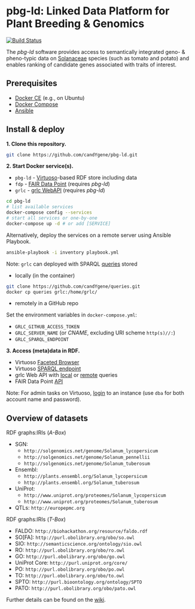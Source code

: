 # pbg-ld: Linked Data Platform for Plant Breeding & Genomics

[![Build Status](https://travis-ci.org/candYgene/pbg-ld.svg?branch=master)](https://travis-ci.org/candYgene/pbg-ld)


The _pbg-ld_ software provides access to semantically integrated geno- &
pheno-typic data on [Solanaceae](http://dbpedia.org/resource/Solanaceae) species
(such as tomato and potato) and enables ranking of candidate genes associated
with traits of interest.

## Prerequisites

-   [Docker CE](https://docs.docker.com/install/) (e.g., on Ubuntu)
-   [Docker Compose](https://docs.docker.com/compose/install/)
-   [Ansible](https://www.ansible.com/)

## Install & deploy

**1. Clone this repository.**

```bash
git clone https://github.com/candYgene/pbg-ld.git
```

**2. Start Docker service(s).**

-   `pbg-ld` - [Virtuoso](http://virtuoso.openlinksw.com/)-based RDF store including data 
-   `fdp` - [FAIR Data Point](https://www.research-software.nl/software/fairdatapoint) (requires _pbg-ld_)
-   `grlc` - [grlc WebAPI](https://www.research-software.nl/software/grlc) (requires _pbg-ld_)

```bash
cd pbg-ld
# list available services
docker-compose config --services
# start all services or one-by-one
docker-compose up -d # or add [SERVICE]
```

Alternatively, deploy the services on a remote server using Ansible Playbook.

```bash
ansible-playbook -i inventory playbook.yml
```

Note: `grlc` can deployed with SPARQL [queries](https://github.com/candYgene/queries) stored

-   locally (in the container)

```bash
git clone https://github.com/candYgene/queries.git
docker cp queries grlc:/home/grlc/
```

-   remotely in a GitHub repo

Set the environment variables in `docker-compose.yml`:

-   `GRLC_GITHUB_ACCESS_TOKEN`
-   `GRLC_SERVER_NAME` (or _CNAME_, excluding URI scheme `http(s)//:`)
-   `GRLC_SPARQL_ENDPOINT`


**3. Access (meta)data in RDF.**

-   Virtuoso [Faceted Browser](http://localhost:8890/fct/)
-   Virtuoso [SPARQL endpoint](http://localhost:8890/sparql)
-   grlc Web API with [local](http://localhost:8088/api/local/local) or [remote](http://localhost:8088/api/candYgene/queries/) queries
-   FAIR Data Point [API](http://localhost:8080/)

Note: For admin tasks on Virtuoso, [login](http://localhost:8890/conductor) to
an instance (use `dba` for both account name and password).

## Overview of datasets

RDF graphs:IRIs (_A-Box_)
  * SGN:
    * `http://solgenomics.net/genome/Solanum_lycopersicum`
    * `http://solgenomics.net/genome/Solanum_pennellii`
    * `http://solgenomics.net/genome/Solanum_tuberosum`
  * Ensembl:
    * `http://plants.ensembl.org/Solanum_lycopersicum`
    * `http://plants.ensembl.org/Solanum_tuberosum`
  * UniProt:
    * `http://www.uniprot.org/proteomes/Solanum_lycopersicum`
    * `http://www.uniprot.org/proteomes/Solanum_tuberosum`
  * QTLs: `http://europepmc.org`

RDF graphs:IRIs (_T-Box_)
  * FALDO: `http://biohackathon.org/resource/faldo.rdf`
  * SO[FA]: `http://purl.obolibrary.org/obo/so.owl`
  * SIO: `http://semanticscience.org/ontology/sio.owl`
  * RO: `http://purl.obolibrary.org/obo/ro.owl`
  * GO: `http://purl.obolibrary.org/obo/go.owl`
  * UniProt Core: `http://purl.uniprot.org/core/`
  * PO: `http://purl.obolibrary.org/obo/po.owl`
  * TO: `http://purl.obolibrary.org/obo/to.owl`
  * SPTO: `http://purl.bioontology.org/ontology/SPTO`
  * PATO: `http://purl.obolibrary.org/obo/pato.owl`

Further details can be found on the [wiki](../../wiki).
